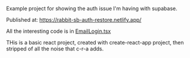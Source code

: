 
Example project for showing the auth issue I'm having with supabase.

Published at: https://rabbit-sb-auth-restore.netlify.app/ 

All the interesting code is in [EmailLogin.tsx](./src/EmailLogin.tsx)


THis is a basic react project, created with create-react-app project, 
then stripped of all the noise that c-r-a adds.
